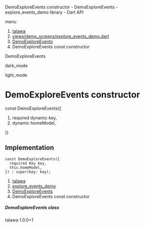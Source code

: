 




DemoExploreEvents constructor - DemoExploreEvents - explore\_events\_demo library - Dart API







menu

1. [talawa](../../index.html)
2. [views/demo\_screens/explore\_events\_demo.dart](../../file-___home_harshil_Desktop_open-source_palisadoes_talawa_lib_views_demo_screens_explore_events_demo/)
3. [DemoExploreEvents](../../file-___home_harshil_Desktop_open-source_palisadoes_talawa_lib_views_demo_screens_explore_events_demo/DemoExploreEvents-class.html)
4. DemoExploreEvents const constructor

DemoExploreEvents


dark\_mode

light\_mode




# DemoExploreEvents constructor


const
DemoExploreEvents({

1. required dynamic key,
2. dynamic homeModel,

})

## Implementation

```
const DemoExploreEvents({
  required Key key,
  this.homeModel,
}) : super(key: key);
```

 


1. [talawa](../../index.html)
2. [explore\_events\_demo](../../file-___home_harshil_Desktop_open-source_palisadoes_talawa_lib_views_demo_screens_explore_events_demo/)
3. [DemoExploreEvents](../../file-___home_harshil_Desktop_open-source_palisadoes_talawa_lib_views_demo_screens_explore_events_demo/DemoExploreEvents-class.html)
4. DemoExploreEvents const constructor

##### DemoExploreEvents class





talawa
1.0.0+1






